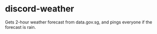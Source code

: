 # discord-weather

Gets 2-hour weather forecast from data.gov.sg, and pings everyone if the forecast is rain.
